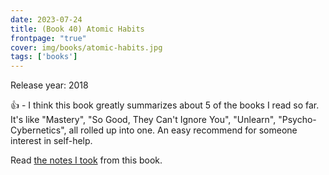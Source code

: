 ```yaml
---
date: 2023-07-24
title: (Book 40) Atomic Habits
frontpage: "true"
cover: img/books/atomic-habits.jpg
tags: ['books']
---
```


Release year: 2018

👍 - I think this book greatly summarizes about 5 of the books I read so far. It's like "Mastery", "So Good, They Can't Ignore You", "Unlearn", "Psycho-Cybernetics", all rolled up into one. An easy recommend for someone interest in self-help.

Read [the notes I took](/books/atomic-habits.pdf) from this book.
